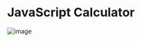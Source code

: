 # JavaScript Calculator

![image](https://user-images.githubusercontent.com/88975401/193437349-07df23f4-8a3e-4eee-9fc5-11a26b4ec3d6.png)
